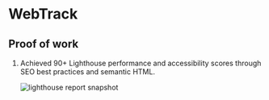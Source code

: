 # WebTrack


## Proof of work

1. Achieved 90+ Lighthouse performance and accessibility scores through SEO best practices and semantic HTML.

    <img src="" alt = "lighthouse report snapshot"/>